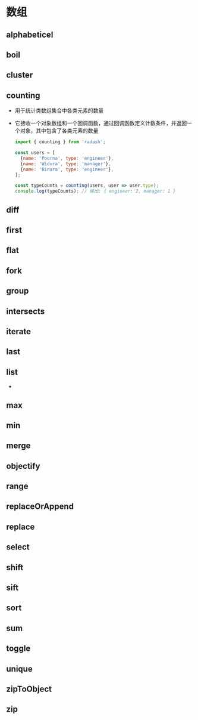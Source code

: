 # 数组

## alphabeticel

## boil

## cluster

## counting

+ 用于统计类数组集合中各类元素的数量
+ 它接收一个对象数组和一个回调函数，通过回调函数定义计数条件，并返回一个对象，其中包含了各类元素的数量

  ```js
  import { counting } from 'radash';

  const users = [
    {name: 'Poorna', type: 'engineer'},
    {name: 'Widura', type: 'manager'},
    {name: 'Binara', type: 'engineer'},
  ];

  const typeCounts = counting(users, user => user.type);
  console.log(typeCounts); // 输出: { engineer: 2, manager: 1 }
  ```

## diff

## first

## flat

## fork

## group

## intersects

## iterate

## last

## list

+

## max

## min

## merge

## objectify

## range

## replaceOrAppend

## replace

## select

## shift

## sift

## sort

## sum

## toggle

## unique

## zipToObject

## zip

